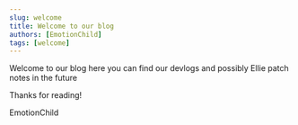 ```yaml
---
slug: welcome
title: Welcome to our blog
authors: [EmotionChild]
tags: [welcome]
---
```


Welcome to our blog here you can find our devlogs and possibly Ellie patch notes in the future

Thanks for reading!

EmotionChild
